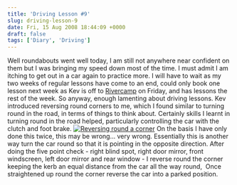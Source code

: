 ```yaml
---
title: 'Driving Lesson #9'
slug: driving-lesson-9
date: Fri, 15 Aug 2008 18:44:09 +0000
draft: false
tags: ['Diary', 'Driving']
---
```


Well roundabouts went well today, I am still not anywhere near confident on them but I was bringing my speed down most of the time. I must admit I am itching to get out in a car again to practice more. I will have to wait as my two weeks of regular lessons have come to an end, could only book one lesson next week as Kev is off to [Rivercamp](http://www.river-camp.co.uk/) on Friday, and has lessons the rest of the week. So anyway, enough lamenting about driving lessons. Kev introduced reversing round corners to me, which I found similar to turning round in the road, in terms of things to think about. Certainly skills I learnt in turning round in the road helped, particularly controlling the car with the clutch and foot brake. [![](/uploads/2008/08/reversingroundacorner-300x192.png "Reversing round a corner")](/uploads/2008/08/reversingroundacorner.png) On the basis I have only done this twice, this may be wrong... very wrong. Essentially this is another way turn the car round so that it is pointing in the opposite direction. After doing the five point check - right blind spot, right door mirror, front windscreen, left door mirror and rear window - I reverse round the corner keeping the kerb an equal distance from the car all the way round,  Once straightened up round the corner reverse the car into a parked position.